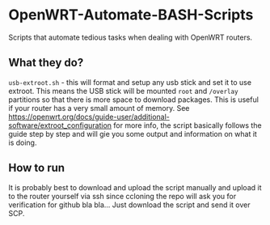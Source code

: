 # OpenWRT-Automate-BASH-Scripts
Scripts that automate tedious tasks when dealing with OpenWRT routers.

## What they do?  
`usb-extroot.sh` - this will format and setup any usb stick and set it to use extroot. This means the USB stick will be mounted `root` and `/overlay` partitions so that there is more space to download packages. This is useful if your router has a very small amount of memory. See https://openwrt.org/docs/guide-user/additional-software/extroot_configuration for more info, the script basically follows the guide step by step and will gie you some output and information on what it is doing.

## How to run  
It is probably best to download and upload the script manually and upload it to the router yourself via ssh since ccloning the repo will ask you for verification for github bla bla... Just download the script and send it over SCP.
